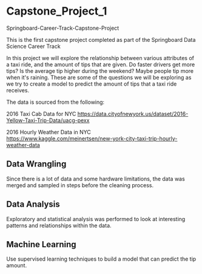 # Capstone_Project_1
Springboard-Career-Track-Capstone-Project

This is the first capstone project completed as part of the Springboard Data Science Career Track

In this project we will explore the relationship between various attributes of a taxi ride, and the amount of tips that are given.  Do faster drivers get more tips?  Is the average tip higher during the weekend?  Maybe people tip more when it's raining.  These are some of the questions we will be exploring as we try to create a model to predict the amount of tips that a taxi ride receives.

The data is sourced from the following:

2016 Taxi Cab Data for NYC
https://data.cityofnewyork.us/dataset/2016-Yellow-Taxi-Trip-Data/uacg-pexx

2016 Hourly Weather Data in NYC
https://www.kaggle.com/meinertsen/new-york-city-taxi-trip-hourly-weather-data

## Data Wrangling

Since there is a lot of data and some hardware limitations, the data was merged and sampled in steps before the cleaning process.

## Data Analysis

Exploratory and statistical analysis was performed to look at interesting patterns and relationships within the data.  

## Machine Learning

Use supervised learning techniques to build a model that can predict the tip amount.  
